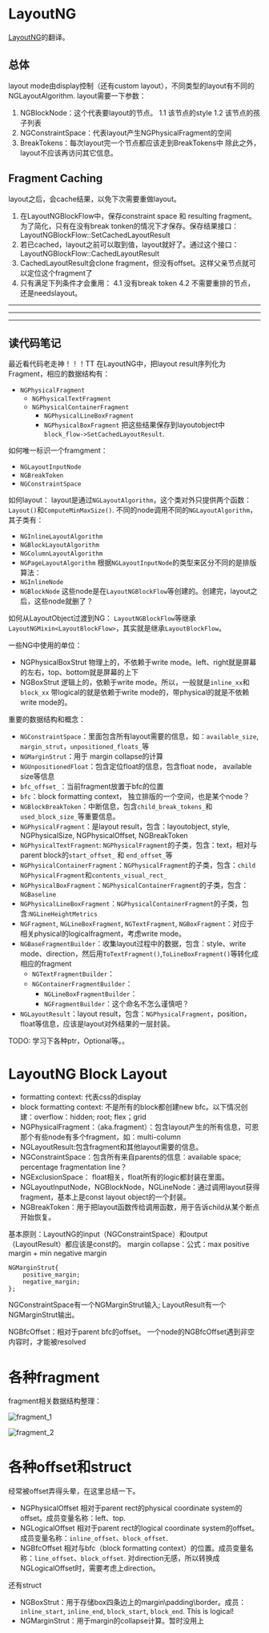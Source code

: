 # LayoutNG

[LayoutNG]("https://chromium.googlesource.com/chromium/src/+/master/third_party/WebKit/Source/core/layout/ng/README.md")的翻译。

## 总体
layout mode由display控制（还有custom layout），不同类型的layout有不同的NGLayoutAlgorithm.
layout需要一下参数：
1. NGBlockNode：这个代表要layout的节点。
	1.1 该节点的style
	1.2 该节点的孩子列表
2. NGConstraintSpace：代表layout产生NGPhysicalFragment的空间
3. BreakTokens：每次layout完一个节点都应该走到BreakTokens中
除此之外，layout不应该再访问其它信息。

## Fragment Caching
layout之后，会cache结果，以免下次需要重做layout。
1. 在LayoutNGBlockFlow中，保存constraint space 和 resulting fragment。为了简化，只有在没有break tonken的情况下才保存。保存结果接口：LayoutNGBlockFlow::SetCachedLayoutResult
2. 若已cached，layout之前可以取到值，layout就好了。通过这个接口：LayoutNGBlockFlow::CachedLayoutResult
3. CachedLayoutResult会clone fragment，但没有offset。这样父亲节点就可以定位这个fragment了
4. 只有满足下列条件才会重用：
	4.1 没有break token
	4.2 不需要重排的节点，还是needslayout。

---
---
---

## 读代码笔记
最近看代码老走神！！！TT
在LayoutNG中，把layout result序列化为Fragment，相应的数据结构有：
- `NGPhysicalFragment`
  - `NGPhysicalTextFragment`
  - `NGPhysicalContainerFragment`
    - `NGPhysicalLineBoxFragment`
    - `NGPhysicalBoxFragment`
把这些结果保存到layoutobject中`block_flow->SetCachedLayoutResult`.

如何唯一标识一个framgment：
- `NGLayoutInputNode`
- `NGBreakToken`
- `NGConstraintSpace`

如何layout：
layout是通过`NGLayoutAlgorithm`，这个类对外只提供两个函数：`Layout()`和`ComputeMinMaxSize()`.
不同的node调用不同的`NGLayoutAlgorithm`，其子类有：
- `NGInlineLayoutAlgorithm`
- `NGBlockLayoutAlgorithm`
- `NGColumnLayoutAlgorithm`
- `NGPageLayoutAlgorithm`
根据`NGLayoutInputNode`的类型来区分不同的是排版算法：
- `NGInlineNode`
- `NGBlockNode`
这些node是在`LayoutNGBlockFlow`等创建的。创建完，layout之后，这些node就删了？

如何从LayoutObject过渡到NG：
`LayoutNGBlockFlow`等继承`LayoutNGMixin<LayoutBlockFlow>`，其实就是继承`LayoutBlockFlow`。


一些NG中使用的单位：
- NGPhysicalBoxStrut 物理上的，不依赖于write mode。left、right就是屏幕的左右，top、bottom就是屏幕的上下
- NGBoxStrut 逻辑上的，依赖于write mode。所以，一般就是`inline_xx`和`block_xx`
带logical的就是依赖于write mode的，带physical的就是不依赖write mode的。


重要的数据结构和概念：
- `NGConstraintSpace`：里面包含所有layout需要的信息，如：`available_size`, `margin_strut`，`unpositioned_floats_`等
- `NGMarginStrut`：用于 margin collapse的计算
- `NGUnpositionedFloat`：包含定位float的信息，包含float node， available size等信息
- `bfc_offset_`：当前fragment放置于bfc的位置
- `bfc`：block formatting context， 独立排版的一个空间，也是某个node？
- `NGBlockBreakToken`：中断信息，包含`child_break_tokens_`和`used_block_size_`等重要信息。
- `NGPhysicalFragment`：是layout result，包含：layoutobject, style, NGPhysicalSize, NGPhysicalOffset, NGBreakToken
- `NGPhysicalTextFragment`: `NGPhysicalFragment`的子类，包含：text，相对与parent block的`start_offset_` 和 `end_offset_`等
- `NGPhysicalContainerFragment`：`NGPhysicalFragment`的子类，包含：`child NGPhysicalFragment`和`contents_visual_rect_`
- `NGPhysicalBoxFragment`：`NGPhysicalContainerFragment`的子类，包含：`NGBaseline`
- `NGPhysicalLineBoxFragment`：`NGPhysicalContainerFragment`的子类，包含:`NGLineHeightMetrics`
- `NGFragment`, `NGLineBoxFragment`, `NGTextFragment`, `NGBoxFragment`：对应于相关physical的logicalfragment，考虑write mode。
- `NGBaseFragmentBuilder`：收集layout过程中的数据，包含：style、write mode、direction，然后用`ToTextFragment()`,`ToLineBoxFragment()`等转化成相应的fragment
  - `NGTextFragmentBuilder`：
  - `NGContainerFragmentBuilder`：
    - `NGLineBoxFragmentBuilder`：
    - `NGFragmentBuilder`：这个命名不怎么谨慎吧？
- `NGLayoutResult`：layout result，包含：`NGPhysicalFragment`，position，float等信息，应该是layout对外结果的一层封装。


TODO:
学习下各种ptr，Optional等。。




# LayoutNG Block Layout

- formatting context: 代表css的display
- block formatting context: 不是所有的block都创建new bfc。以下情况创建：overflow：hidden; root; flex；grid
- NGPhysicalFragment：（aka.fragment）：包含layout产生的所有信息，可恩那个有些node有多个fragment，如：multi-column
- NGLayoutResult:包含fragment和其他layout需要的信息。
- NGConstraintSpace：包含所有来自parents的信息：available space; percentage fragmentation line？
- NGExclusionSpace： float相关，float所有的logic都封装在里面。
- NGLayoutInputNode，NGBlockNode，NGLineNode：通过调用layout获得fragment，基本上是const layout object的一个封装。
- NGBreakToken：用于把layout函数传给调用函数，用于告诉child从某个断点开始恢复。

基本原则：LayoutNG的input（NGConstraintSpace）和output（LayoutResult）都应该是const的。
margin collapse：公式：max positive margin + min negative margin

```
NGMarginStrut{
    positive_margin;
    negative_margin;
};

```
NGConstraintSpace有一个NGMarginStrut输入;
LayoutResult有一个NGMarginStrut输出。

NGBfcOffset：相对于parent bfc的offset。
一个node的NGBfcOffset遇到非空内容时，才能被resolved



# 各种fragment

fragment相关数据结构整理：

![fragment_1](./fragment_1.jpg)

![fragment_2](./fragment_2.jpg)


# 各种offset和struct

经常被offset弄得头晕，在这里总结一下。

- NGPhysicalOffset 相对于parent rect的physical coordinate system的offset。成员变量名称：left、top.
- NGLogicalOffset 相对于parent rect的logical coordinate system的offset。成员变量名称：`inline_offset`、`block_offset`.
- NGBfcOffset 相对与bfc（block formatting context）的位置。成员变量名称：`line_offset`、`block_offset`. 对direction无感，所以转换成NGLogicalOffset时，需要考虑上direction。

还有struct
- NGBoxStrut：用于存储box四条边上的margin\padding\border。成员：`inline_start`, `inline_end`, `block_start`, `block_end`. This is logical!
- NGMarginStrut：用于margin的collapse计算。暂时没用上
